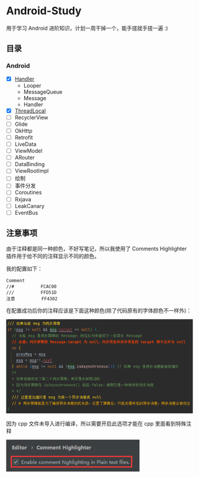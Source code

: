 # Android-Study
用于学习 Android 进阶知识，计划一周干掉一个，能手搓就手搓一遍 :)

## 目录
### Android
- [x] [Handler](Handler)
  - Looper
  - MessageQueue
  - Message
  - Handler
- [x] [ThreadLocal](ThreadLocal)
- [ ] RecyclerView
- [ ] Glide
- [ ] OkHttp
- [ ] Retrofit
- [ ] LiveData
- [ ] ViewModel
- [ ] ARouter
- [ ] DataBinding
- [ ] ViewRootImpl
- [ ] 绘制
- [ ] 事件分发
- [ ] Coroutines
- [ ] Rxjava
- [ ] LeakCanary
- [ ] EventBus

## 注意事项
由于注释都是同一种颜色，不好写笔记，所以我使用了 Comments Highlighter 插件用于给不同的注释显示不同的颜色。

我的配置如下：
```
Comment
//#          FCAC00
///          FFD51D
注意          FF4302
```
在配置成功后你的注释应该是下面这种颜色(除了代码原有的字体颜色不一样外)：

<img src="doce/img/img_annotation_color.png" width="600" />

因为 cpp 文件未导入进行编译，所以需要开启此选项才能在 cpp 里面看到特殊注释

<img src="doce/img/img_annotation_color_cpp.png" width="360" />

